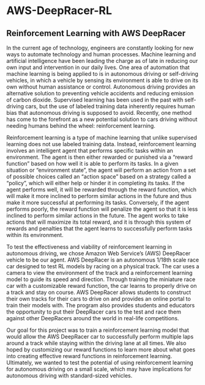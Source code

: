 # AWS-DeepRacer-RL
## Reinforcement Learning with AWS DeepRacer

In the current age of technology, engineers are constantly looking for new ways to automate technology and human processes. Machine learning and artificial intelligence have been leading the charge as of late in reducing our own input and intervention in our daily lives. One area of automation that machine learning is being applied to is in autonomous driving or self-driving vehicles, in which a vehicle by sensing its environment is able to drive on its own without human assistance or control. Autonomous driving provides an alternative solution to preventing vehicle accidents and reducing emission of carbon dioxide. Supervised learning has been used in the past with self-driving cars, but the use of labeled training data inherently requires human bias that autonomous driving is supposed to avoid. Recently, one method has come to the forefront as a new potential solution to cars driving without needing humans behind the wheel: reinforcement learning.

Reinforcement learning is a type of machine learning that unlike supervised learning does not use labeled training data. Instead, reinforcement learning involves an intelligent agent that performs specific tasks within an environment. The agent is then either rewarded or punished via a “reward function” based on how well it is able to perform its tasks. In a given situation or “environment state”, the agent will perform an action from a set of possible choices called an “action space” based on a strategy called a “policy”, which will either help or hinder it in completing its tasks. If the agent performs well, it will be rewarded through the reward function, which will make it more inclined to perform similar actions in the future and thus make it more successful at performing its tasks. Conversely, if the agent performs poorly, the reward function will penalize the agent so that it is less inclined to perform similar actions in the future. The agent works to take actions that will maximize its total reward, and it is through this system of rewards and penalties that the agent learns to successfully perform tasks within its environment.

To test the effectiveness and viability of reinforcement learning in autonomous driving, we chose Amazon Web Service’s (AWS) DeepRacer vehicle to be our agent. AWS DeepRacer is an autonomous 1/18th scale race car designed to test RL models by racing on a physical track. The car uses a camera to view the environment of the track and a reinforcement learning model to guide its speed and direction. Through training the miniature race car with a customizable reward function, the car learns to properly drive on a track and stay on course. AWS DeepRacer allows students to construct their own tracks for their cars to drive on and provides an online portal to train their models with. The program also provides students and educators the opportunity to put their DeepRacer cars to the test and race them against other DeepRacers around the world in real-life competitions.

Our goal for this project was to train a reinforcement learning model that would allow the AWS DeepRacer car to successfully perform multiple laps around a track while staying within the driving lane at all times. We also hoped by customizing our reward functions to learn more about what goes into creating effective reward functions in reinforcement learning. Ultimately, we wanted to test the potential of using reinforcement learning for autonomous driving on a small scale, which may have implications for autonomous driving with standard-sized vehicles.
